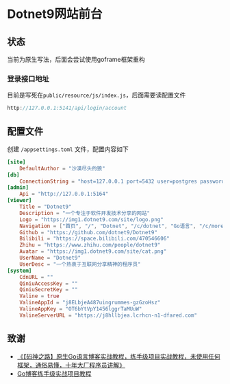 # Dotnet9网站前台

## 状态

当前为原生写法，后面会尝试使用goframe框架重构

### 登录接口地址

目前是写死在`public/resource/js/index.js`，后面需要读配置文件

```js
http://127.0.0.1:5141/api/login/account
```

## 配置文件

创建 `/appsettings.toml` 文件，配置内容如下

```toml
[site]
    DefaultAuthor = "沙漠尽头的狼"
[db]
    ConnectionString = "host=127.0.0.1 port=5432 user=postgres password=fcs3x5rX7f6ZFhEs dbname=dotnet9 sslmode=disable TimeZone=Asia/Shanghai"
[admin]
    Api = "http://127.0.0.1:5164"
[viewer]
    Title = "Dotnet9"
    Description = "一个专注于软件开发技术分享的网站"
    Logo = "https://img1.dotnet9.com/site/logo.png"
    Navigation = ["首页", "/", "Dotnet", "/c/dotnet", "Go语言", "/c/more-language-go", "归档", "/pigeonhole", "关于", "/about"]
    Github = "https://github.com/dotnet9/Dotnet9"
    Bilibili = "https://space.bilibili.com/470546606"
    Zhihu = "https://www.zhihu.com/people/dotnet9"
    Avatar = "https://img1.dotnet9.com/site/cat.png"
    UserName = "Dotnet9"
    UserDesc = "一个热衷于互联网分享精神的程序员"
[system]
    CdnURL = ""
	QiniuAccessKey = ""
	QiniuSecretKey = ""
	Valine = true
	ValineAppId = "j8ELbjeA487uingrummes-gzGzoHsz"
	ValineAppKey = "OT6bYtVpY1456lggrTaMUuW"
	ValineServerURL = "https://j8hllbjea.lcrhcn-n1-dfared.com"
```

## 致谢

- [《【码神之路】原生Go语言博客实战教程，练手级项目实战教程，未使用任何框架，通俗易懂，十年大厂程序员讲解》](https://www.bilibili.com/video/BV1VS4y1F7NM)
- [Go博客练手级实战项目教程](https://mszlu.com/goblog/01.html)
